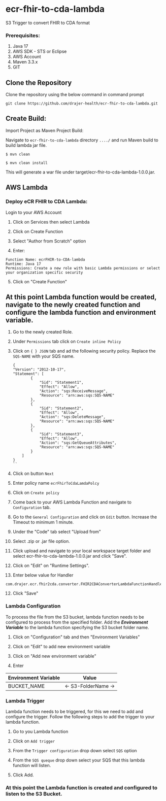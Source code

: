 # ecr-fhir-to-cda-lambda
S3 Trigger to convert FHIR to CDA format


### Prerequisites:

1.  Java 17
2.  AWS SDK - STS or Eclipse
3.  AWS Account
4.  Maven 3.3.x
5.  GIT

## Clone the Repository

Clone the repository using the below command in command prompt

`git clone https://github.com/drajer-health/ecr-fhir-to-cda-lambda.git`

## Create Build:

Import Project as Maven Project Build:

Navigate to `ecr-fhir-to-cda-lambda` directory  `..../` and run Maven build to build lambda jar file.

```
$ mvn clean

$ mvn clean install
```

This will generate a war file under target/ecr-fhir-to-cda-lambda-1.0.0.jar.

## AWS Lambda

### Deploy eCR FHIR to CDA Lambda:

Login to your AWS Account

1.  Click on Services then select Lambda
    
2.  Click on Create Function
    
3.  Select "Author from Scratch" option
    
4.  Enter:
    

```
Function Name: ecrFHIR-to-CDA-lambda
Runtime: Java 17
Permissions: Create a new role with basic Lambda permissions or select your organization specific security
```
5. Click on "Create Function"


## At this point Lambda function would be created, navigate to the newly created function and configure the lambda function and environment variable.

1. Go to the newly created Role.

2. Under `Permissions` tab click on `Create inline Policy`

3. Click on `{ } JSON` tab and ad the following security policy. Replace the `SQS-NAME` with your SQS name.
	```
	{
    "Version": "2012-10-17",
    "Statement": [
            {
                "Sid": "Statement1",
                "Effect": "Allow",
                "Action": "sqs:ReceiveMessage",
                "Resource": "arn:aws:sqs:SQS-NAME"
            },
            {
                "Sid": "Statement2",
                "Effect": "Allow",
                "Action": "sqs:DeleteMessage",
                "Resource": "arn:aws:sqs:SQS-NAME"
            },
            {
                "Sid": "Statement3",
                "Effect": "Allow",
                "Action": "sqs:GetQueueAttributes",
                "Resource": "arn:aws:sqs:SQS-NAME"
            }
        ]
    }
	``
4. Click on button `Next` 

5. Enter policy name `ecrFhirToCdaLamdaPolcy`

6. Click on `Create policy`

7. Come back to your AWS Lambda Function and navigate to `Configuration` tab.

8. Go to the `General Configuration` and click on `Edit` button. Increase the Timeout to minimum 1 minute. 

9.  Under the "Code" tab select "Upload from"

10. Select .zip or .jar file option.

11. Click upload and navigate to your local workspace target folder and select ecr-fhir-to-cda-lambda-1.0.0.jar and click "Save".

12. Click on "Edit" on "Runtime Settings".

13. Enter below value for Handler
    

```
com.drajer.ecr.fhir2cda.converter.FHIR2CDAConverterLambdaFunctionHandler::handleRequest

```
12.  Click "Save"
 
### Lambda Configuration
To process the file from the S3 bucket, lambda function needs to be configured to process from the specified folder. Add the ***Environment Variable*** to the lambda function specifying the S3 bucket folder name.

1.  Click on "Configuration" tab and then "Environment Variables"

2.  Click on "Edit" to add new environment variable
    
3.  Click on "Add new environment variable"
    
4.  Enter
    

|Environment Variable| Value |
|--|--|
|BUCKET_NAME  | <- S3-FolderName ->  |


### Lambda Trigger
Lambda function needs to be triggered, for this we need to add and configure the trigger. Follow the following steps to add the trigger to your lambda function.
1. Go to you Lambda function

2. Click on `Add trigger`

3. From the `Trigger configuration` drop down select
	`SQS` option

4. From the `SQS queque` drop down select your SQS that this lambda function will listen.

6. Click Add.


### At this point the Lambda function is created and configured to listen to the S3 Bucket.

